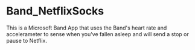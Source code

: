 # Band_NetflixSocks
This is a Microsoft Band App that uses the Band's heart rate and accelerameter to sense when you've fallen asleep and will send a stop or pause to Netflix.
